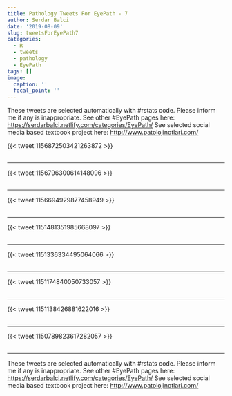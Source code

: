 ```yaml
---
title: Pathology Tweets For EyePath - 7
author: Serdar Balci
date: '2019-08-09'
slug: tweetsForEyePath7
categories:
  - R
  - tweets
  - pathology
  - EyePath
tags: []
image:
  caption: ''
  focal_point: ''
---
```



These tweets are selected automatically with #rstats code. Please inform me if any is inappropriate.
See other #EyePath pages here: https://serdarbalci.netlify.com/categories/EyePath/ 
See selected social media based textbook project here: http://www.patolojinotlari.com/

{{< tweet 1156872503421263872 >}}
<br>
<br>
<hr>
{{< tweet 1156796300614148096 >}}
<br>
<br>
<hr>
{{< tweet 1156694929877458949 >}}
<br>
<br>
<hr>
{{< tweet 1151481351985668097 >}}
<br>
<br>
<hr>
{{< tweet 1151336334495064066 >}}
<br>
<br>
<hr>
{{< tweet 1151174840050733057 >}}
<br>
<br>
<hr>
{{< tweet 1151138426881622016 >}}
<br>
<br>
<hr>
{{< tweet 1150789823617282057 >}}
<br>
<br>
<hr>


These tweets are selected automatically with #rstats code. Please inform me if any is inappropriate.
See other #EyePath pages here: https://serdarbalci.netlify.com/categories/EyePath/ 
See selected social media based textbook project here: http://www.patolojinotlari.com/
